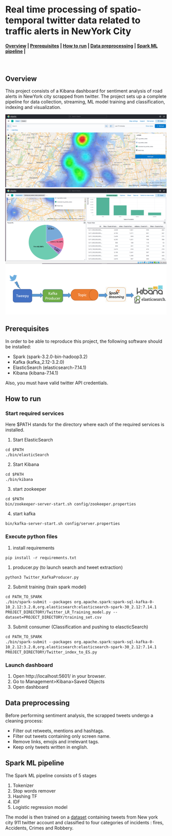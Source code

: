 <h1 text-align="center">
  <br>
    Real time processing of spatio-temporal twitter data related to traffic alerts in NewYork City
</h1>
<div text-align="center">
  <h4>
    <a href="#overview">Overview</a> |
    <a href="#prerequisites">Prerequisites</a> |
    <a href="#how-to-run">How to run</a> |
    <a href="#data-preprocessing">Data preprocessing</a> |
    <a href="#spark-ml-pipeline">Spark ML pipeline</a> |
  </h4>
</div>
<br>

## Overview
This project consists of a Kibana dashboard for sentiment analysis of road alerts in NewYork city scrapped from twitter.
The project sets up a complete pipeline for data collection, streaming, ML model training and classification, indexing and visualization.

![Heatmap](img/Heatmap.png)
![dashboard](img/Dashboard_kibana.png)
![pipeline](img/pipeline.png)

## Prerequisites

In order to be able to reproduce this project, the following software should be installed:
- Spark (spark-3.2.0-bin-hadoop3.2)
- Kafka (kafka_2.12-3.2.0)
- ElasticSearch (elasticsearch-7.14.1)
- Kibana (kibana-7.14.1)

Also, you must have valid twitter API credentials.



## How to run
### Start required services
Here $PATH stands for the directory where each of the required services is installed.

1. Start ElasticSearch
``` shell
cd $PATH
./bin/elasticSearch
```
2. Start Kibana
``` shell
cd $PATH
./bin/kibana
```

3. start zookeeper
``` shell
cd $PATH
bin/zookeeper-server-start.sh config/zookeeper.properties
```
4. start kafka
``` shell
bin/kafka-server-start.sh config/server.properties
```

### Execute python files

1. install requirements
```shell
pip install -r requirements.txt
```
1. producer.py  (to launch search and tweet extraction)
``` shell
python3 Twitter_KafkaProducer.py 
```

2. Submit training (train spark model)
``` shell
cd PATH_TO_SPARK
./bin/spark-submit --packages org.apache.spark:spark-sql-kafka-0-10_2.12:3.2.0,org.elasticsearch:elasticsearch-spark-30_2.12:7.14.1 PROJECT_DIRECTORY/Twitter_LR_Training_model.py --dataset=PROJECT_DIRECTORY/training_set.csv
```
3. Submit consumer (Classification and pushing to elascticSearch)
``` shell
cd PATH_TO_SPARK
./bin/spark-submit --packages org.apache.spark:spark-sql-kafka-0-10_2.12:3.2.0,org.elasticsearch:elasticsearch-spark-30_2.12:7.14.1 PROJECT_DIRECTORY/Twitter_index_to_ES.py
```
### Launch dashboard
1. Open http://localhost:5601/ in your browser.
2. Go to Management>Kibana>Saved Objects
3. Open dashboard

## Data preprocessing
Before performing sentiment analysis, the scrapped tweets undergo a cleaning process:
- Filter out retweets, mentions and hashtags.
- Filter out tweets containing only screen name.
- Remove links, emojis and irrelevant tags.
- Keep only tweets written in english.

## Spark ML pipeline
The Spark ML pipeline consists of 5 stages
1. Tokenizer
2. Stop words remover
3. Hashing TF
4. IDF
5. Logistic regression model

The model is then trained on a [dataset](dataset/training_set.csv) containing tweets from New york city 911 twitter account and classified to four categories of incidents : fires, Accidents, Crimes and Robbery. 


